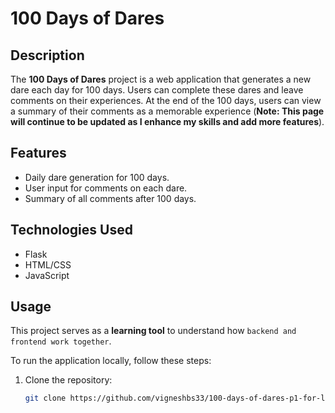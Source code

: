 # 100 Days of Dares

## Description
The **100 Days of Dares** project is a web application that generates a new dare each day for 100 days. Users can complete these dares and leave comments on their experiences. At the end of the 100 days, users can view a summary of their comments as a memorable experience (__Note: This page will continue to be updated as I enhance my skills and add more features__).

## Features
- Daily dare generation for 100 days.
- User input for comments on each dare.
- Summary of all comments after 100 days.

## Technologies Used
- Flask
- HTML/CSS
- JavaScript

## Usage
This project serves as a __learning tool__ to understand how ```backend and frontend work together```.

To run the application locally, follow these steps:

1. Clone the repository:
   ```bash
   git clone https://github.com/vigneshbs33/100-days-of-dares-p1-for-learning-.git
